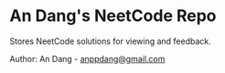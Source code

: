# An Dang's NeetCode Repo
Stores NeetCode solutions for viewing and feedback.

Author: An Dang - anppdang@gmail.com